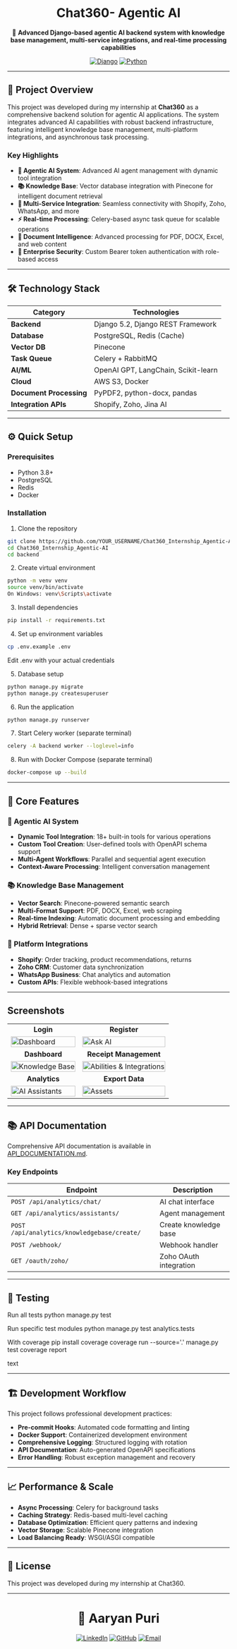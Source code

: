 <h1 align="center">Chat360- Agentic AI </h1>
<div align="center">

🤖 **Advanced Django-based agentic AI backend system with knowledge base management, multi-service integrations, and real-time processing capabilities**

[![Django](https://img.shields.io/badge/Django-5.2-green.svg)](https://djangoproject.com)
[![Python](https://img.shields.io/badge/Python-3.8+-blue.svg)](https://python.org)

</div>

---

## 🚀 **Project Overview**

This project was developed during my internship at **Chat360** as a comprehensive backend solution for agentic AI applications. The system integrates advanced AI capabilities with robust backend infrastructure, featuring intelligent knowledge base management, multi-platform integrations, and asynchronous task processing.

### **Key Highlights**
- **🧠 Agentic AI System**: Advanced AI agent management with dynamic tool integration
- **📚 Knowledge Base**: Vector database integration with Pinecone for intelligent document retrieval
- **🔗 Multi-Service Integration**: Seamless connectivity with Shopify, Zoho, WhatsApp, and more
- **⚡ Real-time Processing**: Celery-based async task queue for scalable operations
- **📄 Document Intelligence**: Advanced processing for PDF, DOCX, Excel, and web content
- **🔐 Enterprise Security**: Custom Bearer token authentication with role-based access

---

## 🛠️ **Technology Stack**

| Category | Technologies |
|----------|-------------|
| **Backend** | Django 5.2, Django REST Framework |
| **Database** | PostgreSQL, Redis (Cache) |
| **Vector DB** | Pinecone |
| **Task Queue** | Celery + RabbitMQ |
| **AI/ML** | OpenAI GPT, LangChain, Scikit-learn |
| **Cloud** | AWS S3, Docker |
| **Document Processing** | PyPDF2, python-docx, pandas |
| **Integration APIs** | Shopify, Zoho, Jina AI |


---

## ⚙️ **Quick Setup**

### **Prerequisites**
- Python 3.8+
- PostgreSQL
- Redis
- Docker 

### **Installation**

1. Clone the repository
```bash
git clone https://github.com/YOUR_USERNAME/Chat360_Internship_Agentic-AI.git
cd Chat360_Internship_Agentic-AI
cd backend
```

2. Create virtual environment
```bash
python -m venv venv
source venv/bin/activate
On Windows: venv\Scripts\activate
```

3. Install dependencies
```bash
pip install -r requirements.txt
```

4. Set up environment variables
```bash
cp .env.example .env
```
Edit .env with your actual credentials

5. Database setup
```bash
python manage.py migrate
python manage.py createsuperuser
```

6. Run the application
```bash
python manage.py runserver
```

7. Start Celery worker (separate terminal)
```bash
celery -A backend worker --loglevel=info
```

8. Run with Docker Compose (separate terminal)
```bash
docker-compose up --build
```
---

## 🚀 **Core Features**

### **🤖 Agentic AI System**
- **Dynamic Tool Integration**: 18+ built-in tools for various operations
- **Custom Tool Creation**: User-defined tools with OpenAPI schema support
- **Multi-Agent Workflows**: Parallel and sequential agent execution
- **Context-Aware Processing**: Intelligent conversation management

### **📚 Knowledge Base Management**
- **Vector Search**: Pinecone-powered semantic search
- **Multi-Format Support**: PDF, DOCX, Excel, web scraping
- **Real-time Indexing**: Automatic document processing and embedding
- **Hybrid Retrieval**: Dense + sparse vector search

### **🔗 Platform Integrations**
- **Shopify**: Order tracking, product recommendations, returns
- **Zoho CRM**: Customer data synchronization
- **WhatsApp Business**: Chat analytics and automation
- **Custom APIs**: Flexible webhook-based integrations

---
## Screenshots

<table>
  <tr>
    <td align="center"><strong>Login</strong></td>
    <td align="center"><strong>Register</strong></td>
  </tr>
  <tr>
    <td><img src="https://github.com/AaryanPuri/Chat360_Internship_Agentic-AI/blob/main/screenshots/1.png" alt="Dashboard" width="100%"></td>
    <td><img src="https://github.com/AaryanPuri/Chat360_Internship_Agentic-AI/blob/main/screenshots/2.png" alt="Ask AI" width="100%"></td>
  </tr>
  <tr>
    <td align="center"><strong>Dashboard</strong></td>
    <td align="center"><strong>Receipt Management</strong></td>
  </tr>
  <tr>
    <td><img src="https://github.com/AaryanPuri/Chat360_Internship_Agentic-AI/blob/main/screenshots/3.png" alt="Knowledge Base" width="100%"></td>
    <td><img src="https://github.com/AaryanPuri/Chat360_Internship_Agentic-AI/blob/main/screenshots/4.png" alt="Abilities & Integrations" width="100%"></td>
  </tr>
   <tr>
    <td align="center"><strong>Analytics</strong></td>
    <td align="center"><strong>Export Data</strong></td>
  </tr>
   <tr>
    <td><img src="https://github.com/AaryanPuri/Chat360_Internship_Agentic-AI/blob/main/screenshots/5.png" alt="AI Assistants" width="100%"></td>
    <td><img src="https://github.com/AaryanPuri/Chat360_Internship_Agentic-AI/blob/main/screenshots/6.png" alt="Assets" width="100%"></td>
  </tr>
</table>

---

## 📚 **API Documentation**

Comprehensive API documentation is available in [API_DOCUMENTATION.md](API_DOCUMENTATION.md).

### **Key Endpoints**

| Endpoint | Description |
|----------|-------------|
| `POST /api/analytics/chat/` | AI chat interface |
| `GET /api/analytics/assistants/` | Agent management |
| `POST /api/analytics/knowledgebase/create/` | Create knowledge base |
| `POST /webhook/` | Webhook handler |
| `GET /oauth/zoho/` | Zoho OAuth integration |

---

## 🧪 **Testing**

Run all tests
python manage.py test

Run specific test modules
python manage.py test analytics.tests

With coverage
pip install coverage
coverage run --source='.' manage.py test
coverage report

text

---

## 🏗️ **Development Workflow**

This project follows professional development practices:

- **Pre-commit Hooks**: Automated code formatting and linting
- **Docker Support**: Containerized development environment
- **Comprehensive Logging**: Structured logging with rotation
- **API Documentation**: Auto-generated OpenAPI specifications
- **Error Handling**: Robust exception management and recovery

---

## 📈 **Performance & Scale**

- **Async Processing**: Celery for background tasks
- **Caching Strategy**: Redis-based multi-level caching
- **Database Optimization**: Efficient query patterns and indexing
- **Vector Storage**: Scalable Pinecone integration
- **Load Balancing Ready**: WSGI/ASGI compatible

---

## 📄 **License**

This project was developed during my internship at Chat360.

---

<div align="center">

# 👤 Aaryan Puri

[![LinkedIn](https://img.shields.io/badge/LinkedIn-0077B5?style=for-the-badge&logo=linkedin&logoColor=white)](https://www.linkedin.com/in/aaryan-puri-04923a228/) [![GitHub](https://img.shields.io/badge/GitHub-181717?style=for-the-badge&logo=github&logoColor=white)](https://github.com/AaryanPuri) [![Email](https://img.shields.io/badge/Email-D14836?style=for-the-badge&logo=gmail&logoColor=white)](mailto:aaryanpuri75@gmail.com)

</div>

